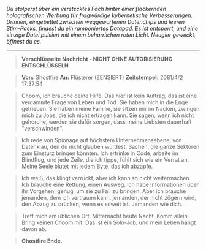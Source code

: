 _Du stolperst über ein verstecktes Fach hinter einer flackernden holografischen Werbung für fragwürdige kybernetische Verbesserungen. Drinnen, eingebettet zwischen weggeworfenen Datenchips und leeren Stim-Packs, findest du ein ramponiertes Datapad. Es ist entsperrt, und eine einzige Datei pulsiert mit einem beharrlichen roten Licht. Neugier geweckt, öffnest du es._

---

> **Verschlüsselte Nachricht - NICHT OHNE AUTORISIERUNG ENTSCHLÜSSELN**

> **Von:** Ghostfire
> **An:** Flüsterer (ZENSIERT)
> **Zeitstempel:** 2081/4/2 17:37:54

> Choom, ich brauche deine Hilfe. Das hier ist kein Auftrag, das ist eine verdammte Frage von Leben und Tod. Sie haben mich in die Enge getrieben. Sie haben meine Familie, sie sitzen mir im Nacken, zwingen mich zu Jobs, die ich nicht ertragen kann. Sie sagen, wenn ich nicht gehorche, werden sie dafür sorgen, dass meine Liebsten dauerhaft "verschwinden".

> Ich rede von Spionage auf höchstem Unternehmensebene, von Datenklau, den du nicht glauben würdest. Sachen, die ganze Sektoren zum Einsturz bringen könnten. Ich ertrinke in Code, arbeite im Blindflug, und jede Zeile, die ich tippe, fühlt sich wie ein Verrat an. Meine Seele blutet mit jedem Byte, das ich abzapfe.

> Ich weiß, das klingt verrückt, aber ich kann so nicht weitermachen. Ich brauche eine Rettung, einen Ausweg. Ich habe Informationen über ihr Vorgehen, genug, um sie zu Fall zu bringen. Aber ich brauche jemanden, dem ich vertrauen kann, jemanden, der nicht zögern wird, den Abzug zu drücken, wenn es soweit ist. Jemanden wie dich.

> Treff mich am üblichen Ort. Mitternacht heute Nacht. Komm allein. Bring keinen Choom mit. Das ist ein Solo-Job, und mein Leben hängt davon ab.

> **Ghostfire Ende.**
